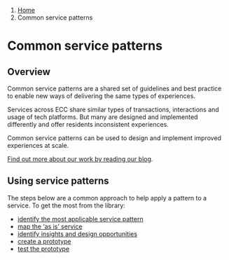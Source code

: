 1. [Home](/docs/core/contents)
2. Common service patterns

# Common service patterns

## Overview
Common service patterns are a shared set of guidelines and best practice to enable new ways of delivering the same types of experiences.

Services across ECC share similar types of transactions, interactions and usage of tech platforms. But many are designed and implemented differently and offer residents inconsistent experiences.

Common service patterns can be used to design and implement improved experiences at scale.

[Find out more about our work by reading our blog](https://servicedesign.blog.essex.gov.uk/tag/service-patterns/).

## Using service patterns

The steps below are a common approach to help apply a pattern to a service. To get the most from the library:

* [identify the most applicable service pattern](docs/documentation/core/common-service-patterns/identify-patterns)
* [map the ‘as is’ service](docs/documentation/core/common-service-patterns/map-as-is)
* [identify insights and design opportunities](docs/documentation/core/common-service-patterns/identify-insights-and-design-opportunities)
* [create a prototype](docs/documentation/core/common-service-patterns/create-a-prototype)
* [test the prototype](docs/documentation/core/common-service-patterns/test-the-prototype)
